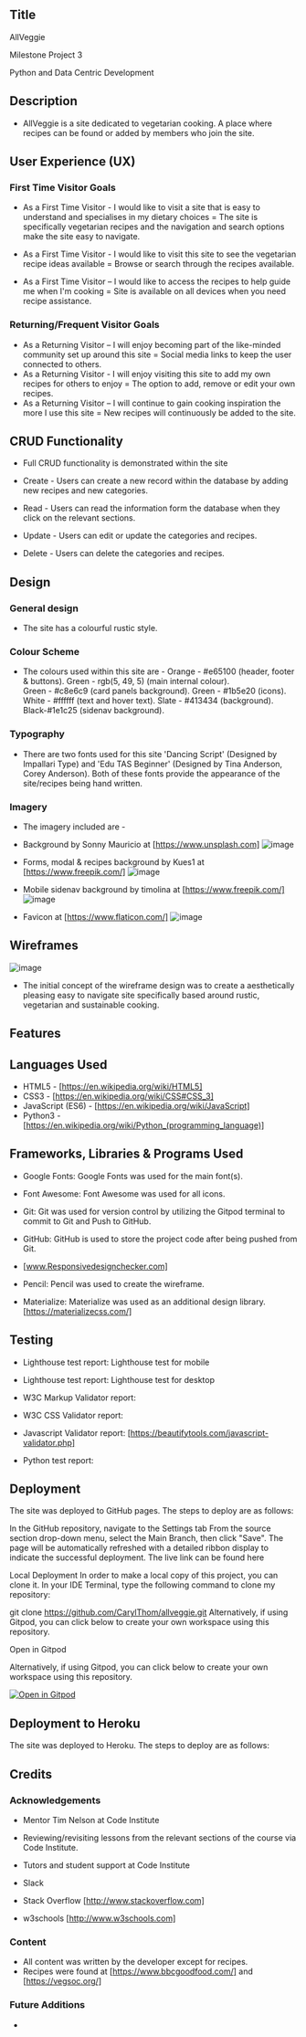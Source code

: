 ## Title
AllVeggie

Milestone Project 3

Python and Data Centric
Development

## Description

* AllVeggie is a site dedicated to vegetarian cooking. A place where recipes can be found or added by members who join the site.

 ## User Experience (UX)

### First Time Visitor Goals

* As a First Time Visitor - I would like to visit a site that is easy to understand and specialises in my dietary choices = The site is specifically vegetarian recipes and the navigation and search options make the site easy to navigate.

* As a First Time Visitor - I would like to visit this site to see the vegetarian recipe ideas available = Browse or search through the recipes available.

* As a First Time Visitor – I would like to access the recipes to help guide me when I'm cooking = Site is available on all devices when you need recipe assistance.

### Returning/Frequent Visitor Goals

* As a Returning Visitor – I will enjoy becoming part of the like-minded community set up around this site = Social media links to keep the user connected to others.
* As a Returning Visitor - I will enjoy visiting this site to add my own recipes for others to enjoy = The option to add, remove or edit your own recipes.
* As a Returning Visitor – I will continue to gain cooking inspiration the more I use this site = New recipes will continuously be added to the site.

## CRUD Functionality

* Full CRUD functionality is demonstrated within the site

* Create - Users can create a new record within the database by adding new recipes and new categories.
* Read - Users can read the  information form the database when they click on the relevant sections.
* Update - Users can edit or update the categories and recipes.
* Delete - Users can delete the categories and recipes.
## Design

### General design

* The site has a colourful rustic style.  

### Colour Scheme

* The colours used within this site are  - 
  Orange - #e65100 (header, footer & buttons). 
  Green - rgb(5, 49, 5) (main internal colour).  
  Green - #c8e6c9 (card panels background).
  Green - #1b5e20 (icons).
  White - #ffffff (text and hover text). 
  Slate - #413434 (background).
  Black-#1e1c25 (sidenav background). 


### Typography

* There are two fonts used for this site 'Dancing Script' (Designed by Impallari Type) and 'Edu TAS Beginner' (Designed by Tina Anderson, Corey Anderson). Both of these fonts provide the appearance of the site/recipes being hand written. 

### Imagery 

* The imagery included are - 

* Background by Sonny Mauricio at [https://www.unsplash.com] ![image](https://user-images.githubusercontent.com/95102264/178728436-3dea4313-6a27-41eb-8bb7-bfba00bbd176.png)

* Forms, modal & recipes background by Kues1 at [https://www.freepik.com/] ![image](https://user-images.githubusercontent.com/95102264/178728093-efa99dca-6051-4c61-a8a3-f42a24002478.png)

* Mobile sidenav background by timolina at [https://www.freepik.com/] ![image](https://user-images.githubusercontent.com/95102264/178727694-d0f023fb-6395-43c2-ba14-7b76348f2a47.png)

* Favicon at [https://www.flaticon.com/] ![image](https://user-images.githubusercontent.com/95102264/178729425-583008ea-8ada-4fe0-aa61-dcc6be341630.png)

## Wireframes
![image](https://user-images.githubusercontent.com/95102264/178512311-ddceb3e5-5f8a-4a8e-9908-329bcf71dc08.png)


* The initial concept of the wireframe design was to create a aesthetically pleasing easy to navigate site specifically based around rustic, vegetarian and sustainable cooking. 

## Features
 
## Languages Used

* HTML5 - [https://en.wikipedia.org/wiki/HTML5]
* CSS3 - [https://en.wikipedia.org/wiki/CSS#CSS_3]
* JavaScript (ES6) - [https://en.wikipedia.org/wiki/JavaScript]
* Python3 - [https://en.wikipedia.org/wiki/Python_(programming_language)]


## Frameworks, Libraries & Programs Used

* Google Fonts: Google Fonts was used for the main font(s).

* Font Awesome: Font Awesome was used for all icons.

* Git: Git was used for version control by utilizing the Gitpod terminal to commit to Git and Push to GitHub.

* GitHub: GitHub is used to store the project code after being pushed from Git. 

* [www.Responsivedesignchecker.com]

* Pencil: Pencil was used to create the wireframe.

* Materialize: Materialize was used as an additional design library. [https://materializecss.com/]

## Testing

* Lighthouse test report: Lighthouse test for mobile  

* Lighthouse test report: Lighthouse test for desktop 

* W3C Markup Validator report: 

* W3C CSS Validator report:


* Javascript Validator report: [https://beautifytools.com/javascript-validator.php] 

* Python test report: 

## Deployment

The site was deployed to GitHub pages. The steps to deploy are as follows:

In the GitHub repository, navigate to the Settings tab
From the source section drop-down menu, select the Main Branch, then click "Save".
The page will be automatically refreshed with a detailed ribbon display to indicate the successful deployment.
The live link can be found here

Local Deployment
In order to make a local copy of this project, you can clone it. In your IDE Terminal, type the following command to clone my repository:

git clone https://github.com/CarylThom/allveggie.git
Alternatively, if using Gitpod, you can click below to create your own workspace using this repository.

Open in Gitpod

Alternatively, if using Gitpod, you can click below to create your own workspace using this repository.

[![Open in Gitpod](https://gitpod.io/button/open-in-gitpod.svg)](https://gitpod.io/)

## Deployment to Heroku

The site was deployed to Heroku. The steps to deploy are as follows:



## Credits

### Acknowledgements

* Mentor Tim Nelson at Code Institute

* Reviewing/revisiting lessons from the relevant sections of the course via Code Institute. 

* Tutors and student support at Code Institute

* Slack

* Stack Overflow [http://www.stackoverflow.com]

* w3schools [http://www.w3schools.com]

### Content

* All content was written by the developer except for recipes.
* Recipes were found at [https://www.bbcgoodfood.com/] and [https://vegsoc.org/] 

### Future Additions

* 




